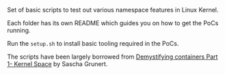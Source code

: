 Set of basic scripts to test out various namespace features in Linux Kernel.

Each folder has its own README which guides you on how to get the PoCs running.

Run the `setup.sh` to install basic tooling required in the PoCs.

The scripts have been largely borrowed from [Demystifying containers Part 1- Kernel Space](https://www.suse.com/c/demystifying-containers-part-i-kernel-space/) by Sascha Grunert.
